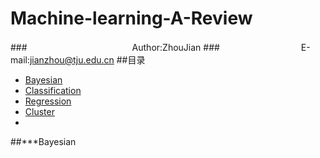 Machine-learning-A-Review
=========================
###　　　　　　　　　　　　Author:ZhouJian
###　　　　　　　　　 E-mail:jianzhou@tju.edu.cn
##<a name="index"/>目录
* [Bayesian](#title)
* [Classification](#text)
* [Regression](#text)
* [Cluster](#text)
* <a name="line"/>
##***Bayesian

